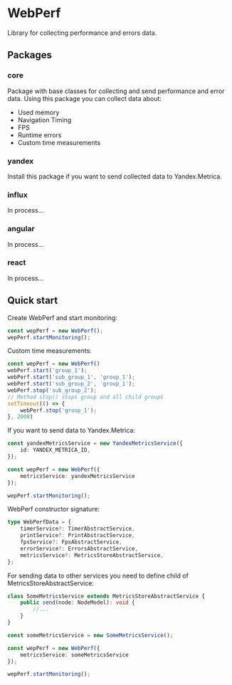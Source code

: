 # WebPerf
Library for collecting performance and errors data.

## Packages

### core
Package with base classes for collecting and send performance and error data.
Using this package you can collect data about: 
- Used memory
- Navigation Timing
- FPS
- Runtime errors
- Custom time measurements

### yandex
Install this package if you want to send collected data to Yandex.Metrica.

### influx
In process...

### angular
In process...

### react
In process...

## Quick start

Create WebPerf and start monitoring:
```ts
const wepPerf = new WebPerf();
wepPerf.startMonitoring();
```

Custom time measurements:
```ts
const wepPerf = new WebPerf()
webPerf.start('group_1');
webPerf.start('sub_group_1', 'group_1');
webPerf.start('sub_group_2', 'group_1');
webPerf.stop('sub_group_2');
// Method stop() stops group and all child groups
setTimeout(() => {
    webPerf.stop('group_1');
}, 2000)
```

If you want to send data to Yandex.Metrica:

```ts
const yandexMetricsService = new YandexMetricsService({
    id: YANDEX_METRICA_ID,
});

const wepPerf = new WebPerf({
    metricsService: yandexMetricsService
});

wepPerf.startMonitoring();
```

WebPerf constructor signature:
```ts
type WebPerfData = {
    timerService?: TimerAbstractService,
    printService?: PrintAbstractService,
    fpsService?: FpsAbstractService,
    errorService?: ErrorsAbstractService,
    metricsService?: MetricsStoreAbstractService,
};
```

For sending data to other services you need to define child of MetricsStoreAbstractService:
```ts
class SomeMetricsService extends MetricsStoreAbstractService {
    public send(node: NodeModel): void {
        //...
    }
}

const someMetricsService = new SomeMetricsService();

const wepPerf = new WebPerf({
    metricsService: someMetricsService
});

wepPerf.startMonitoring();
```